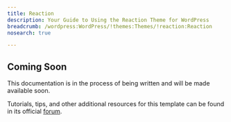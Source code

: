 ```yaml
---
title: Reaction
description: Your Guide to Using the Reaction Theme for WordPress
breadcrumb: /wordpress:WordPress/!themes:Themes/!reaction:Reaction
nosearch: true

---
```


Coming Soon
-----

This documentation is in the process of being written and will be made available soon. 

Tutorials, tips, and other additional resources for this template can be found in its official [forum][forum].

[forum]: http://www.rockettheme.com/forum/wordpress-theme-reaction/